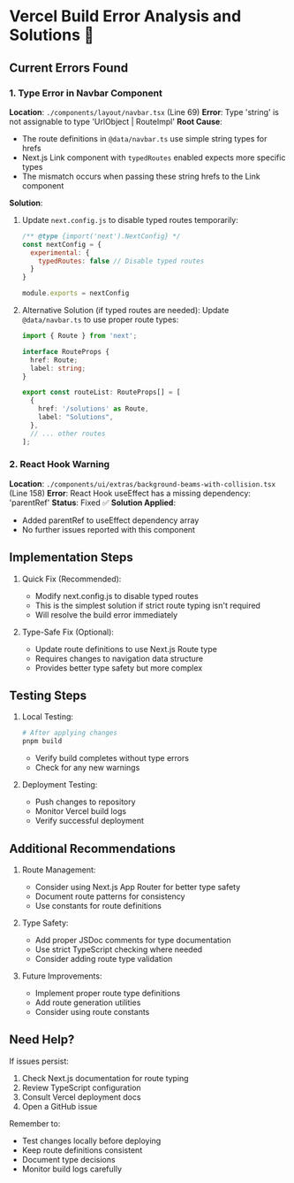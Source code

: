 # Vercel Build Error Analysis and Solutions 🔧

## Current Errors Found

### 1. Type Error in Navbar Component
**Location**: `./components/layout/navbar.tsx` (Line 69)
**Error**: Type 'string' is not assignable to type 'UrlObject | RouteImpl<string>'
**Root Cause**: 
- The route definitions in `@data/navbar.ts` use simple string types for hrefs
- Next.js Link component with `typedRoutes` enabled expects more specific types
- The mismatch occurs when passing these string hrefs to the Link component

**Solution**:
1. Update `next.config.js` to disable typed routes temporarily:
   ```js
   /** @type {import('next').NextConfig} */
   const nextConfig = {
     experimental: {
       typedRoutes: false // Disable typed routes
     }
   }
   
   module.exports = nextConfig
   ```

2. Alternative Solution (if typed routes are needed):
   Update `@data/navbar.ts` to use proper route types:
   ```typescript
   import { Route } from 'next';
   
   interface RouteProps {
     href: Route;
     label: string;
   }
   
   export const routeList: RouteProps[] = [
     {
       href: '/solutions' as Route,
       label: "Solutions",
     },
     // ... other routes
   ];
   ```

### 2. React Hook Warning
**Location**: `./components/ui/extras/background-beams-with-collision.tsx` (Line 158)
**Error**: React Hook useEffect has a missing dependency: 'parentRef'
**Status**: Fixed ✅
**Solution Applied**:
- Added parentRef to useEffect dependency array
- No further issues reported with this component

## Implementation Steps

1. Quick Fix (Recommended):
   - Modify next.config.js to disable typed routes
   - This is the simplest solution if strict route typing isn't required
   - Will resolve the build error immediately

2. Type-Safe Fix (Optional):
   - Update route definitions to use Next.js Route type
   - Requires changes to navigation data structure
   - Provides better type safety but more complex

## Testing Steps

1. Local Testing:
   ```bash
   # After applying changes
   pnpm build
   ```
   - Verify build completes without type errors
   - Check for any new warnings

2. Deployment Testing:
   - Push changes to repository
   - Monitor Vercel build logs
   - Verify successful deployment

## Additional Recommendations

1. Route Management:
   - Consider using Next.js App Router for better type safety
   - Document route patterns for consistency
   - Use constants for route definitions

2. Type Safety:
   - Add proper JSDoc comments for type documentation
   - Use strict TypeScript checking where needed
   - Consider adding route type validation

3. Future Improvements:
   - Implement proper route type definitions
   - Add route generation utilities
   - Consider using route constants

## Need Help?

If issues persist:
1. Check Next.js documentation for route typing
2. Review TypeScript configuration
3. Consult Vercel deployment docs
4. Open a GitHub issue

Remember to:
- Test changes locally before deploying
- Keep route definitions consistent
- Document type decisions
- Monitor build logs carefully 